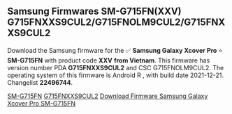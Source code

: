 <h2>Samsung Firmwares SM-G715FN(XXV) G715FNXXS9CUL2/G715FNOLM9CUL2/G715FNXXS9CUL2</h2>
Download the Samsung firmware for the ✅ <strong>Samsung Galaxy Xcover Pro </strong> ⭐ <strong>SM-G715FN</strong> with product code <strong>XXV</strong> <strong> from Vietnam</strong>. This firmware has version number PDA <strong>G715FNXXS9CUL2</strong> and CSC G715FNOLM9CUL2. The operating system of this firmware is Android R , with build date 2021-12-21. Changelist <strong>22496744</strong>.

[SM-G715FN](https://samfirm.shop/samsung/model/SM-G715FN)
[G715FNXXS9CUL2](https://samfirm.shop/samsung/pda/G715FNXXS9CUL2)
[Download Firmware Samsung Galaxy Xcover Pro SM-G715FN](https://samfirm.shop/samsung/firmware/483849)
